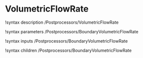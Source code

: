 # VolumetricFlowRate

!syntax description /Postprocessors/VolumetricFlowRate

!syntax parameters /Postprocessors/BoundaryVolumetricFlowRate

!syntax inputs /Postprocessors/BoundaryVolumetricFlowRate

!syntax children /Postprocessors/BoundaryVolumetricFlowRate
